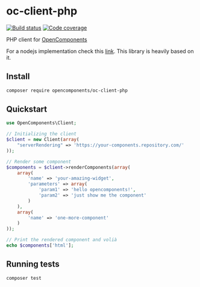 # oc-client-php

[![Build status][build svg]][build status]
[![Code coverage][coverage svg]][coverage]

PHP client for [OpenComponents][open-components]

For a nodejs implementation check this [link][oc-client-node]. This library is heavily based on it.

## Install

```bash
composer require opencomponents/oc-client-php
```

## Quickstart

```php
use OpenComponents\Client;

// Initializing the client
$client = new Client(array(
    "serverRendering" => 'https://your-components.repository.com/'
));

// Render some component
$components = $client->renderComponents(array(
    array(
        'name' => 'your-amazing-widget',
        'parameters' => array(
            'param1' => 'hello opencomponents!',
            'param2' => 'just show me the component'
        )
    ),
    array(
        'name' => 'one-more-component'
    )
));

// Print the rendered component and volià
echo $components['html'];
```

## Running tests

```bash
composer test
```

[open-components]: https://github.com/opentable/oc
[oc-client-node]: https://github.com/opencomponents/oc-client-node
[build status]: https://travis-ci.org/opencomponents/oc-client-php
[build svg]: https://img.shields.io/travis/opencomponents/oc-client-php/master.svg?style=flat-square

[coverage]: https://codecov.io/gh/opencomponents/oc-client-php
[coverage svg]: https://img.shields.io/codecov/c/github/opencomponents/oc-client-php/master.svg?style=flat-square
